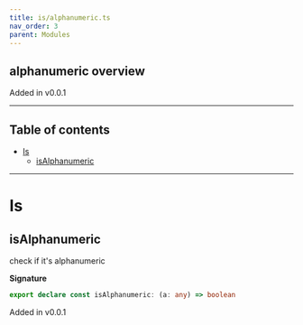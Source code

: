 ```yaml
---
title: is/alphanumeric.ts
nav_order: 3
parent: Modules
---
```


## alphanumeric overview

Added in v0.0.1

---

<h2 class="text-delta">Table of contents</h2>

- [Is](#is)
  - [isAlphanumeric](#isalphanumeric)

---

# Is

## isAlphanumeric

check if it's alphanumeric

**Signature**

```ts
export declare const isAlphanumeric: (a: any) => boolean
```

Added in v0.0.1
